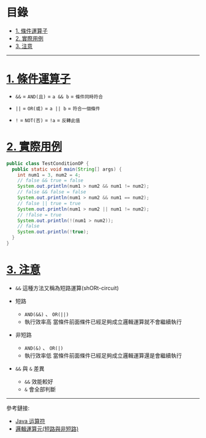 <h1 id="top">目錄</h1>

- [1. 條件運算子](#s1)
- [2. 實際用例](#s2)
- [3. 注意](#s3)

---

# <a id="s1" class="md-title" href="#top">1. 條件運算子</a>

- `&&` = `AND(且)` = `a && b` = `條件同時符合`

- `||` = `OR(或)` = `a || b` = `符合一個條件`

- `!` = `NOT(否)` = `!a` = `反轉此值`

# <a id="s2" class="md-title" href="#top">2. 實際用例</a>

```java
public class TestConditionOP {
  public static void main(String[] args) {
    int num1 = 3, num2 = 4;
    // false && true = false
    System.out.println(num1 > num2 && num1 != num2);
    // false && false = false
    System.out.println(num1 > num2 && num1 == num2);
    // false || true = true
    System.out.println(num1 > num2 || num1 != num2);
    // !false = true
    System.out.println(!(num1 > num2));
    // false
    System.out.println(!true);
  }
}
```

# <a id="s3" class="md-title" href="#top">3. 注意</a>

- `&&` 這種方法又稱為短路運算(shORt-circuit)

- 短路

  - `AND(&&)` 、 `OR(||)`
  - 執行效率高 當條件前面條件已經足夠成立邏輯運算就不會繼續執行

- 非短路

  - `AND(&)` 、 `OR(|)`
  - 執行效率低 當條件前面條件已經足夠成立邏輯運算還是會繼續執行

- `&&` 與 `&` 差異

  - `&&` 效能較好
  - `&` 會全部判斷

---

參考鏈接:

- [Java 运算符](https://blog.csdn.net/lishiyuzuji/article/details/8116516)
- [邏輯運算元(短路與非短路)](https://chuangmaster.pixnet.net/blog/post/24117067)
